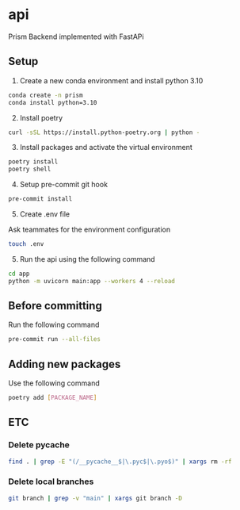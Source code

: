 # api

Prism Backend implemented with FastAPi

## Setup

1. Create a new conda environment and install python 3.10

```bash
conda create -n prism
conda install python=3.10
```

2. Install poetry

```bash
curl -sSL https://install.python-poetry.org | python -
```

3. Install packages and activate the virtual environment

```bash
poetry install
poetry shell
```

4. Setup pre-commit git hook

```bash
pre-commit install
```

5. Create .env file

Ask teammates for the environment configuration

```bash
touch .env
```

5. Run the api using the following command

```bash
cd app
python -m uvicorn main:app --workers 4 --reload
```

## Before committing

Run the following command

```bash
pre-commit run --all-files
```

## Adding new packages

Use the following command

```bash
poetry add [PACKAGE_NAME]
```

## ETC

### Delete **pycache**

```bash
find . | grep -E "(/__pycache__$|\.pyc$|\.pyo$)" | xargs rm -rf
```

### Delete local branches

```bash
git branch | grep -v "main" | xargs git branch -D
```
